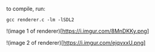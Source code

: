 to compile, run:
```
gcc renderer.c -lm -lSDL2
```

!(image 1 of renderer)[https://i.imgur.com/8MnDKKy.png]

!(image 2 of renderer)[https://i.imgur.com/ejqvxxU.png]
